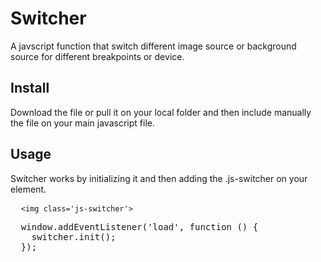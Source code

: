 # Switcher
A javscript function that switch different image source or background source for different breakpoints or device.

## Install
Download the file or pull it on your local folder and then include manually the file on your main javascript file.

## Usage
Switcher works by initializing it and then adding the .js-switcher on your element.

<pre>
  <code>&lt;img class='js-switcher'&gt;</code>
</pre>

<pre>
  window.addEventListener('load', function () {
    switcher.init();
  });
</pre>
